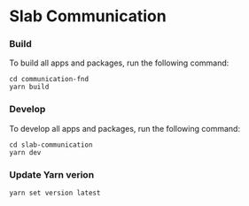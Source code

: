 # Slab Communication

### Build

To build all apps and packages, run the following command:

```
cd communication-fnd
yarn build
```

### Develop

To develop all apps and packages, run the following command:

```
cd slab-communication
yarn dev
```

### Update Yarn verion

```
yarn set version latest
```